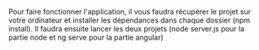 Pour faire fonctionner l'application, il vous faudra récupérer le projet sur votre ordinateur et installer les dépendances dans chaque dossier (npm install).
Il faudra ensuite lancer les deux projets (node server.js pour la partie node et ng serve pour la partie angular)

